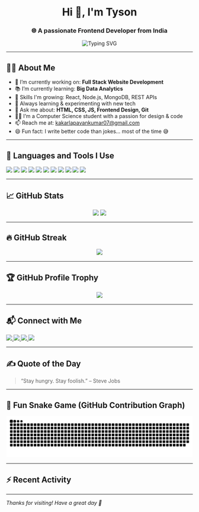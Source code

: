 <h1 align="center">Hi 👋, I'm Tyson</h1>
<h3 align="center">🌐 A passionate Frontend Developer from India</h3>

<p align="center">
  <img src="https://readme-typing-svg.demolab.com?font=Fira+Code&weight=500&pause=1000&center=true&width=435&lines=Welcome+to+my+GitHub+Profile!;Frontend+Dev+%7C+Full+Stack+Learner+%7C+Explorer" alt="Typing SVG" />
</p>

---

## 🧑‍💻 About Me

- 🔭 I’m currently working on: **Full Stack Website Development**
- 📚 I’m currently learning: **Big Data Analytics**
- 🌱 Skills I'm growing: React, Node.js, MongoDB, REST APIs
- 🧠 Always learning & experimenting with new tech
- 💬 Ask me about: **HTML, CSS, JS, Frontend Design, Git**
- 👨‍🎓 I’m a Computer Science student with a passion for design & code
- 📫 Reach me at: [kakarlapavankumar07@gmail.com](mailto:kakarlapavankumar07@gmail.com)
- 😄 Fun fact: I write better code than jokes... most of the time 😅

---

## 🔧 Languages and Tools I Use

<p align="left">
  <img src="https://cdn.jsdelivr.net/gh/devicons/devicon/icons/html5/html5-original.svg" width="40" />
  <img src="https://cdn.jsdelivr.net/gh/devicons/devicon/icons/css3/css3-original.svg" width="40" />
  <img src="https://cdn.jsdelivr.net/gh/devicons/devicon/icons/javascript/javascript-original.svg" width="40" />
  <img src="https://cdn.jsdelivr.net/gh/devicons/devicon/icons/react/react-original.svg" width="40" />
  <img src="https://cdn.jsdelivr.net/gh/devicons/devicon/icons/nodejs/nodejs-original.svg" width="40" />
  <img src="https://cdn.jsdelivr.net/gh/devicons/devicon/icons/express/express-original.svg" width="40" />
  <img src="https://cdn.jsdelivr.net/gh/devicons/devicon/icons/mongodb/mongodb-original.svg" width="40" />
  <img src="https://cdn.jsdelivr.net/gh/devicons/devicon/icons/mysql/mysql-original.svg" width="40" />
  <img src="https://cdn.jsdelivr.net/gh/devicons/devicon/icons/git/git-original.svg" width="40" />
  <img src="https://cdn.jsdelivr.net/gh/devicons/devicon/icons/github/github-original.svg" width="40" />
  <img src="https://cdn.jsdelivr.net/gh/devicons/devicon/icons/vscode/vscode-original.svg" width="40" />
</p>

---

## 📈 GitHub Stats

<div align="center">
  <img src="https://github-readme-stats.vercel.app/api?username=tyson272&show_icons=true&theme=radical" height="180px" />
  <img src="https://github-readme-stats.vercel.app/api/top-langs/?username=tyson272&layout=compact&theme=radical" height="180px" />
</div>

---

## 🔥 GitHub Streak

<p align="center">
  <img src="https://github-readme-streak-stats.herokuapp.com/?user=tyson272&theme=radical" />
</p>

---

## 🏆 GitHub Profile Trophy

<p align="center">
  <img src="https://github-profile-trophy.vercel.app/?username=tyson272&theme=radical&row=1&column=7" />
</p>

---

## 📬 Connect with Me

<p align="left">
  <a href="https://www.linkedin.com/in/pavan-kumar-kakarla-a9a72a349?utm_source=share&utm_campaign=share_via&utm_content=profile&utm_medium=android_app" target="_blank">
    <img src="https://img.shields.io/badge/LinkedIn-0077B5?style=for-the-badge&logo=linkedin&logoColor=white" />
  </a>
  <a href="https://www.instagram.com/pavan_kr7_?igsh=MW10eDRqdHZsaTZqYQ==" target="_blank">
    <img src="https://img.shields.io/badge/Instagram-E4405F?style=for-the-badge&logo=instagram&logoColor=white" />
  </a>
  <a href="https://www.facebook.com/share/16s8m4X2fm/" target="_blank">
    <img src="https://img.shields.io/badge/Facebook-1877F2?style=for-the-badge&logo=facebook&logoColor=white" />
  </a>
  <a href="mailto:kakarlapavankumar07@gmail.com">
    <img src="https://img.shields.io/badge/Gmail-D14836?style=for-the-badge&logo=gmail&logoColor=white" />
  </a>
</p>

---

## ✍️ Quote of the Day
> “Stay hungry. Stay foolish.” – Steve Jobs

---

## 🐍 Fun Snake Game (GitHub Contribution Graph)

<p align="center">
  <img src="https://raw.githubusercontent.com/Platane/snk/output/github-contribution-grid-snake.svg" alt="snake" />
</p>

---

## ⚡ Recent Activity
<!--START_SECTION:activity-->
<!--END_SECTION:activity-->

---

_Thanks for visiting! Have a great day 👋_
